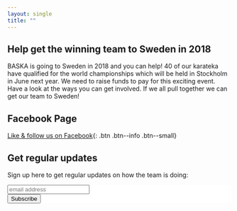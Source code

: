 ```yaml
---
layout: single
title: ""
---
```


## Help get the winning team to Sweden in 2018

BASKA is going to Sweden in 2018 and you can help! 40 of our karateka have
qualified for the world championships which will be held in Stockholm in June
next year. We need to raise funds to pay for this exciting event. Have a look
at the ways you can get involved. If we all pull together we can get our team
to Sweden!

## Facebook Page
[Like & follow us on Facebook](https://www.facebook.com/Baska-Sweden-2018-1427271897380852){: .btn .btn--info .btn--small}

## Get regular updates
Sign up here to get regular updates on how the team is doing:

<!-- Begin MailChimp Signup Form -->
<link href="//cdn-images.mailchimp.com/embedcode/horizontal-slim-10_7.css" rel="stylesheet" type="text/css">
<style type="text/css">
    #mc_embed_signup{background:#fff; font:14px Helvetica,Arial,sans-serif; width:100%;}
    /* Add your own MailChimp form style overrides in your site stylesheet or in this style block.
       We recommend moving this block and the preceding CSS link to the HEAD of your HTML file. */
</style>
<div id="mc_embed_signup">
    <form action="https://baska-sweden.us12.list-manage.com/subscribe/post?u=f66546b13ce7dd22d10174120&amp;id=88b765fcfa" method="post" id="mc-embedded-subscribe-form" name="mc-embedded-subscribe-form" class="validate" novalidate>
        <div id="mc_embed_signup_scroll">
            <input type="email" value="" name="EMAIL" class="email" id="mce-EMAIL" placeholder="email address" required>
            <!-- real people should not fill this in and expect good things - do not remove this or risk form bot signups-->
            <div style="position: absolute; left: -5000px;" aria-hidden="true">
                <input type="text" name="b_f66546b13ce7dd22d10174120_88b765fcfa" tabindex="-1" value="">
            </div>
            <div class="clear">
                <input type="submit" value="Subscribe" name="subscribe" id="mc-embedded-subscribe" class="button">
            </div>
        </div>
    </form>
</div>

<!--End mc_embed_signup-->
